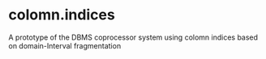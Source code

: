 # colomn.indices
A prototype of the DBMS coprocessor system using colomn indices based on domain-Interval fragmentation
